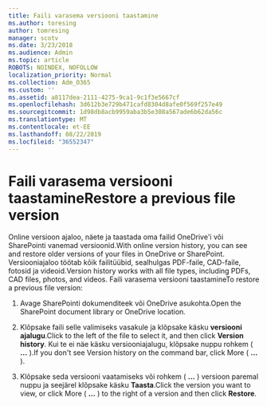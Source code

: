 ```yaml
---
title: Faili varasema versiooni taastamine
ms.author: toresing
author: tomresing
manager: scotv
ms.date: 3/23/2018
ms.audience: Admin
ms.topic: article
ROBOTS: NOINDEX, NOFOLLOW
localization_priority: Normal
ms.collection: Adm_O365
ms.custom: ''
ms.assetid: a8117dea-2111-4275-9ca1-9c1f3e5667cf
ms.openlocfilehash: 3d612b3e729b471cafd8304d8afe0f569f257e49
ms.sourcegitcommit: 1d98db8acb9959aba3b5e308a567ade6b62da56c
ms.translationtype: MT
ms.contentlocale: et-EE
ms.lasthandoff: 08/22/2019
ms.locfileid: "36552347"
---
```

# <a name="restore-a-previous-file-version"></a><span data-ttu-id="d5bcc-102">Faili varasema versiooni taastamine</span><span class="sxs-lookup"><span data-stu-id="d5bcc-102">Restore a previous file version</span></span>

<span data-ttu-id="d5bcc-103">Online versioon ajaloo, näete ja taastada oma failid OneDrive'i või SharePointi vanemad versioonid.</span><span class="sxs-lookup"><span data-stu-id="d5bcc-103">With online version history, you can see and restore older versions of your files in OneDrive or SharePoint.</span></span> <span data-ttu-id="d5bcc-104">Versiooniajaloo töötab kõik failitüübid, sealhulgas PDF-faile, CAD-faile, fotosid ja videoid.</span><span class="sxs-lookup"><span data-stu-id="d5bcc-104">Version history works with all file types, including PDFs, CAD files, photos, and videos.</span></span> <span data-ttu-id="d5bcc-105">Faili varasema versiooni taastamine</span><span class="sxs-lookup"><span data-stu-id="d5bcc-105">To restore a previous file version:</span></span>
  
1. <span data-ttu-id="d5bcc-106">Avage SharePointi dokumenditeek või OneDrive asukohta.</span><span class="sxs-lookup"><span data-stu-id="d5bcc-106">Open the SharePoint document library or OneDrive location.</span></span>
    
2. <span data-ttu-id="d5bcc-107">Klõpsake faili selle valimiseks vasakule ja klõpsake käsku **versiooni ajalugu**.</span><span class="sxs-lookup"><span data-stu-id="d5bcc-107">Click to the left of the file to select it, and then click **Version history**.</span></span> <span data-ttu-id="d5bcc-108">Kui te ei näe käsku versiooniajalugu, klõpsake nuppu rohkem ( **...** ).</span><span class="sxs-lookup"><span data-stu-id="d5bcc-108">If you don't see Version history on the command bar, click More ( **...** ).</span></span> 
    
3. <span data-ttu-id="d5bcc-109">Klõpsake seda versiooni vaatamiseks või rohkem ( **...** ) versioon paremal nuppu ja seejärel klõpsake käsku **Taasta**.</span><span class="sxs-lookup"><span data-stu-id="d5bcc-109">Click the version you want to view, or click More ( **...** ) to the right of a version and then click **Restore**.</span></span>
    

